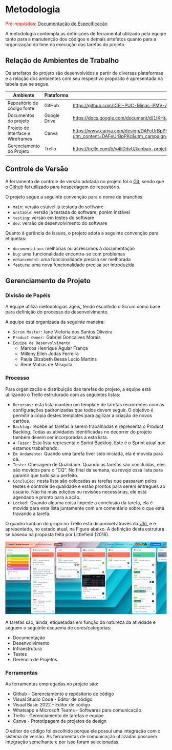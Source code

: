 
# Metodologia

<span style="color:red">Pré-requisitos: <a href="2-Especificação do Projeto.md"> Documentação de Especificação</a></span>

A metodologia contempla as definições de ferramental utilizado pela equipe tanto para a manutenção dos códigos e demais artefatos quanto para a organização do time na execução das tarefas do projeto

## Relação de Ambientes de Trabalho 

Os artefatos do projeto são desenvolvidos a partir de diversas plataformas e a relação dos ambientes com seu respectivo propósito é apresentada na tabela que se segue.

|Ambiente|Plataforma|Link de Acesso|
|--------|----------|--------------|
|Repositório de código fonte|GitHub|https://github.com/ICEI-PUC-Minas-PMV-ADS/pmv-ads-2023-1-e2-proj-int-t5-grupo4|
|Documentos do projeto|Google Drive|https://docs.google.com/document/d/1IKHtJbcCIbIFL7pgdMPAo_LaNbmWL48G/edit# |
|Projeto de Interface e Wireframes|Canva|https://www.canva.com/design/DAFeUrBpPKc/7QV6I0-ZildPQdjb2NU1Lw/view?utm_content=DAFeUrBpPKc&utm_campaign=designshare&utm_medium=link2&utm_source=sharebutton |
|Gerenciamento do Projeto|Trello|https://trello.com/b/v4iiDdvU/kanban-projeto-pucminas |

## Controle de Versão

A ferramenta de controle de versão adotada no projeto foi o
[Git](https://git-scm.com/), sendo que o [Github](https://github.com)
foi utilizado para hospedagem do repositório.

O projeto segue a seguinte convenção para o nome de branches:

- `main`: versão estável já testada do software
- `unstable`: versão já testada do software, porém instável
- `testing`: versão em testes do software
- `dev`: versão de desenvolvimento do software

Quanto à gerência de issues, o projeto adota a seguinte convenção para
etiquetas:

- `documentation`: melhorias ou acréscimos à documentação
- `bug`: uma funcionalidade encontra-se com problemas
- `enhancement`: uma funcionalidade precisa ser melhorada
- `feature`: uma nova funcionalidade precisa ser introduzida

## Gerenciamento de Projeto

### Divisão de Papéis

A equipe utiliza metodologias ágeis, tendo escolhido o Scrum como base para definição do processo de desenvolvimento.

A equipe está organizada da seguinte maneira:
- `Scrum Master:` Iane Victoria dos Santos Oliveira
- `Product Owner:` Gabriel Goncalves Morais
- `Equipe de Desenvolvimento`
  - Marcos Henrique Aguiar França
  - Milleny Ellen Jodas Ferreira
  - Paula Elizabeth Bessa Lucio Martins
  - Renê Matias de Misquita


### Processo

Para organização e distribuição das tarefas do projeto, a equipe está utilizando o Trello estruturado com as seguintes listas:

- `Recursos:` esta lista mantém um template de tarefas recorrentes com as configurações padronizadas que todos devem seguir. O objetivo é permitir a cópia destes templates para agilizar a criação de novos cartões.
- `Backlog:` recebe as tarefas a serem trabalhadas e representa o Product Backlog. Todas as atividades identificadas no decorrer do projeto também devem ser incorporadas a esta lista.
- `A Fazer:` Esta lista representa o Sprint Backlog. Este é o Sprint atual que estamos trabalhando.
- `Em Andamento:` Quando uma tarefa tiver sido iniciada, ela é movida para cá.
- `Teste:` Checagem de Qualidade. Quando as tarefas são concluídas, eles são movidos para o “CQ”. No final da semana, eu revejo essa lista para garantir que tudo saiu perfeito.
- `Concluído:` nesta lista são colocadas as tarefas que passaram pelos testes e controle de qualidade e estão prontos para serem entregues ao usuário. Não há mais edições ou revisões necessárias, ele está agendado e pronto para a ação.
- `Locked:` Quando alguma coisa impede a conclusão da tarefa, ela é movida para esta lista juntamente com um comentário sobre o que está travando a tarefa.

O quadro kanban do grupo no Trello está disponível através da [URL](
https://trello.com/b/v4iiDdvU/kanban-projeto-pucminas) e é apresentado, no estado atual, na Figura abaixo. A definição desta estrutura se baseou na proposta feita por Littlefield (2016).

![Quadro Kanban](./img/quadroKanban.png)

A tarefas são, ainda, etiquetadas em função da natureza da atividade e seguem o seguinte esquema de cores/categorias:
- Documentação
- Desenvolvimento
- Infraestrutura
- Testes
- Gerência de Projetos.


### Ferramentas

As ferramentas empregadas no projeto são:

- Github - Gerenciamento e repósitorio de código
- Visual Studio Code - Editor de código
- Visual Basic 2022 - Editor de código
- Whatsapp e Microsoft Teams - Softwares para comunicação
- Trello - Gerenciamento de tarefas e equipe
- Canva - Prototipagem de projetos de design
  

O editor de código foi escolhido porque ele possui uma integração com o
sistema de versão. As ferramentas de comunicação utilizadas possuem
integração semelhante e por isso foram selecionadas. 

